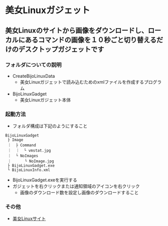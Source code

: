 # 美女Linuxガジェット

## 美女Linuxのサイトから画像をダウンロードし、ローカルにあるコマンドの画像を１０秒ごと切り替えるだけのデスクトップガジェットです

### フォルダについての説明
- CreateBijoLinuxData
    - 美女Linuxガジェットで読み込むためのxmlファイルを作成するプログラム
- BijoLinuxGadget
    - 美女Linuxガジェット本体

### 起動方法
- フォルダ構成は下記のようにすること
```
BijoLinuxGadget
 ├ Image
 ｜  ├ Command
 ｜  ｜  └ vmstat.jpg
 ｜  └ NoImages
 ｜      └ NoImage.jpg
 ├ BijoLinuxGadget.exe
 └ BijoLinuxInfo.xml
```
- BijoLinuxGadget.exeを実行する
- ガジェットを右クリックまたは通知領域のアイコンを右クリック
    - 画像のダウンロード数を設定し画像のダウンロードすること

### その他
- [美女Linuxサイト](http://bijo-linux.com/)

